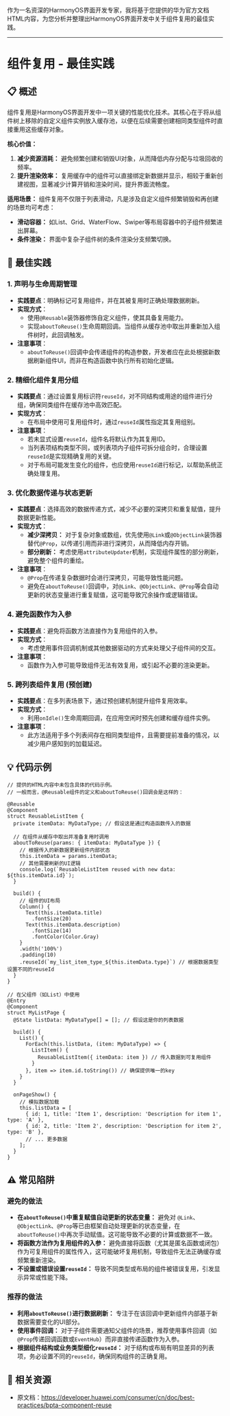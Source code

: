 作为一名资深的HarmonyOS界面开发专家，我将基于您提供的华为官方文档HTML内容，为您分析并整理出HarmonyOS界面开发中关于组件复用的最佳实践。

---

# 组件复用 - 最佳实践

## 📋 概述
组件复用是HarmonyOS界面开发中一项关键的性能优化技术。其核心在于将从组件树上移除的自定义组件实例放入缓存池，以便在后续需要创建相同类型组件时直接重用这些缓存对象。

**核心价值：**
1.  **减少资源消耗：** 避免频繁创建和销毁UI对象，从而降低内存分配与垃圾回收的频率。
2.  **提升渲染效率：** 复用缓存中的组件可以直接绑定新数据并显示，相较于重新创建视图，显著减少计算开销和渲染时间，提升界面流畅度。

**适用场景：**
组件复用不仅限于列表滑动，凡是涉及自定义组件频繁销毁和再创建的场景均可考虑：
*   **滑动容器：** 如List、Grid、WaterFlow、Swiper等布局容器中的子组件频繁进出屏幕。
*   **条件渲染：** 界面中复杂子组件树的条件渲染分支频繁切换。

## 🎯 最佳实践

### 1. 声明与生命周期管理
- **实践要点**：明确标记可复用组件，并在其被复用时正确处理数据刷新。
- **实现方式**：
    *   使用`@Reusable`装饰器修饰自定义组件，使其具备复用能力。
    *   实现`aboutToReuse()`生命周期回调。当组件从缓存池中取出并重新加入组件树时，此回调触发。
- **注意事项**：
    *   `aboutToReuse()`回调中会传递组件的构造参数，开发者应在此处根据新数据刷新组件UI，而非在构造函数中执行所有初始化逻辑。

### 2. 精细化组件复用分组
- **实践要点**：通过设置复用标识符`reuseId`，对不同结构或用途的组件进行分组，确保同类组件在缓存池中高效匹配。
- **实现方式**：
    *   在布局中使用可复用组件时，通过`reuseId`属性指定其复用组别。
- **注意事项**：
    *   若未显式设置`reuseId`，组件名将默认作为其复用ID。
    *   当列表项结构类型不同，或列表项内子组件可拆分组合时，合理设置`reuseId`是实现精确复用的关键。
    *   对于布局可能发生变化的组件，也应使用`reuseId`进行标记，以帮助系统正确处理复用。

### 3. 优化数据传递与状态更新
- **实践要点**：选择高效的数据传递方式，减少不必要的深拷贝和重复赋值，提升数据更新性能。
- **实现方式**：
    *   **减少深拷贝：** 对于复杂对象或数组，优先使用`@Link`或`@ObjectLink`装饰器替代`@Prop`，以传递引用而非进行深拷贝，从而降低内存开销。
    *   **部分刷新：** 考虑使用`attributeUpdater`机制，实现组件属性的部分刷新，避免整个组件的重绘。
- **注意事项**：
    *   `@Prop`在传递复杂数据时会进行深拷贝，可能导致性能问题。
    *   避免在`aboutToReuse()`回调中，对`@Link`、`@ObjectLink`、`@Prop`等会自动更新的状态变量进行重复赋值，这可能导致冗余操作或逻辑错误。

### 4. 避免函数作为入参
- **实践要点**：避免将函数方法直接作为复用组件的入参。
- **实现方式**：
    *   考虑使用事件回调机制或其他数据驱动的方式来处理父子组件间的交互。
- **注意事项**：
    *   函数作为入参可能导致组件无法有效复用，或引起不必要的渲染更新。

### 5. 跨列表组件复用 (预创建)
- **实践要点**：在多列表场景下，通过预创建机制提升组件复用效率。
- **实现方式**：
    *   利用`onIdle()`生命周期回调，在应用空闲时预先创建和缓存组件实例。
- **注意事项**：
    *   此方法适用于多个列表间存在相同类型组件，且需要提前准备的情况，以减少用户感知到的加载延迟。

## 💡 代码示例

```arkts
// 提供的HTML内容中未包含具体的代码示例。
// 一般而言，@Reusable组件的定义和aboutToReuse()回调会是这样的：

@Reusable
@Component
struct ReusableListItem {
  private itemData: MyDataType; // 假设这是通过构造函数传入的数据

  // 在组件从缓存中取出并准备复用时调用
  aboutToReuse(params: { itemData: MyDataType }) {
    // 根据传入的新数据更新组件内部状态
    this.itemData = params.itemData;
    // 其他需要刷新的UI逻辑
    console.log(`ReusableListItem reused with new data: ${this.itemData.id}`);
  }

  build() {
    // 组件的UI布局
    Column() {
      Text(this.itemData.title)
        .fontSize(20)
      Text(this.itemData.description)
        .fontSize(14)
        .fontColor(Color.Gray)
    }
    .width('100%')
    .padding(10)
    .reuseId(`my_list_item_type_${this.itemData.type}`) // 根据数据类型设置不同的reuseId
  }
}

// 在父组件（如List）中使用
@Entry
@Component
struct MyListPage {
  @State listData: MyDataType[] = []; // 假设这是你的列表数据

  build() {
    List() {
      ForEach(this.listData, (item: MyDataType) => {
        ListItem() {
          ReusableListItem({ itemData: item }) // 传入数据到可复用组件
        }
      }, item => item.id.toString()) // 确保提供唯一的key
    }
  }

  onPageShow() {
    // 模拟数据加载
    this.listData = [
      { id: 1, title: 'Item 1', description: 'Description for item 1', type: 'A' },
      { id: 2, title: 'Item 2', description: 'Description for item 2', type: 'B' },
      // ... 更多数据
    ];
  }
}
```

## ⚠️ 常见陷阱

### 避免的做法
-   **在`aboutToReuse()`中重复赋值自动更新的状态变量：** 避免对 `@Link`、`@ObjectLink`、`@Prop`等已由框架自动处理更新的状态变量，在`aboutToReuse()`中再次手动赋值。这可能导致不必要的计算或数据不一致。
-   **将函数方法作为复用组件的入参：** 避免直接将函数（尤其是匿名函数或闭包）作为可复用组件的属性传入，这可能破坏复用机制，导致组件无法正确缓存或频繁重新渲染。
-   **不设置或错误设置`reuseId`：** 导致不同类型或布局的组件被错误复用，引发显示异常或性能下降。

### 推荐的做法
-   **利用`aboutToReuse()`进行数据刷新：** 专注于在该回调中更新组件内部基于新数据需要变化的UI部分。
-   **使用事件回调：** 对于子组件需要通知父组件的场景，推荐使用事件回调（如`@Prop`传递回调函数或`EventHub`）而非直接传递函数作为入参。
-   **根据组件结构或业务类型细化`reuseId`：** 对于结构或布局有明显差异的列表项，务必设置不同的`reuseId`，确保同构组件的正确复用。

## 🔗 相关资源
-   原文档：https://developer.huawei.com/consumer/cn/doc/best-practices/bpta-component-reuse